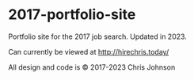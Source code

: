 # 2017-portfolio-site

Portfolio site for the 2017 job search. Updated in 2023.

Can currently be viewed at http://hirechris.today/

All design and code is © 2017-2023 Chris Johnson
